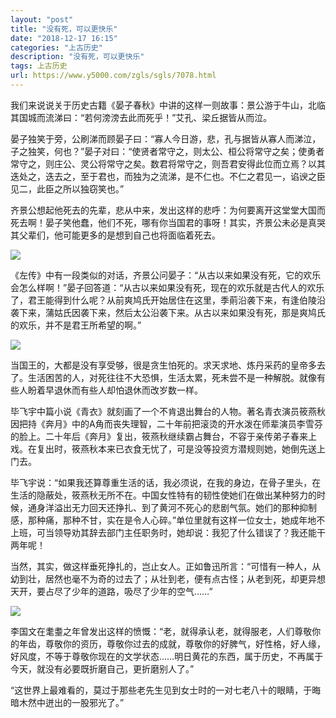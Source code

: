 ```yaml
---
layout: "post"
title: "没有死，可以更快乐"
date: "2018-12-17 16:15"
categories: "上古历史"
description: "没有死，可以更快乐"
tags: 上古历史
url: https://www.y5000.com/zgls/sgls/7078.html
---
```






我们来说说关于历史古籍《晏子春秋》中讲的这样一则故事：景公游于牛山，北临其国城而流涕曰：“若何滂滂去此而死乎！”艾孔、梁丘据皆从而泣。

晏子独笑于旁，公刷涕而顾晏子曰：“寡人今日游，悲，孔与据皆从寡人而涕泣，子之独笑，何也？”晏子对曰：“使贤者常守之，则太公、桓公将常守之矣；使勇者常守之，则庄公、灵公将常守之矣。数君将常守之，则吾君安得此位而立焉？以其迭处之，迭去之，至于君也，而独为之流涕，是不仁也。不仁之君见一，谄谀之臣见二，此臣之所以独窃笑也。”

齐景公想起他死去的先辈，悲从中来，发出这样的悲呼：为何要离开这堂堂大国而死去啊！晏子笑他蠢，他们不死，哪有你当国君的事呀！其实，齐景公未必是真哭其父辈们，他可能更多的是想到自己也将面临着死去。

![](https://img.y5000.com/uploads/allimg/161213/8-161213110U6439.jpg)

《左传》中有一段类似的对话，齐景公问晏子：“从古以来如果没有死，它的欢乐会怎么样啊！”晏子回答道：“从古以来如果没有死，现在的欢乐就是古代人的欢乐了，君王能得到什么呢？从前爽鸠氏开始居住在这里，季萴沿袭下来，有逢伯陵沿袭下来，蒲姑氏因袭下来，然后太公沿袭下来。从古以来如果没有死，那是爽鸠氏的欢乐，并不是君王所希望的啊。”

![](https://img.y5000.com/uploads/allimg/161213/8-161213110911353.jpg)

当国王的，大都是没有享受够，很是贪生怕死的。求天求地、炼丹采药的皇帝多去了。生活困苦的人，对死往往不大恐惧，生活太累，死未尝不是一种解脱。就像有些人盼着早退休而有些人却怕退休而改岁数一样。

毕飞宇中篇小说《青衣》就刻画了一个不肯退出舞台的人物。著名青衣演员筱燕秋因把持《奔月》中的A角而丧失理智，二十年前把滚烫的开水泼在师辈演员李雪芬的脸上。二十年后《奔月》复出，筱燕秋继续霸占舞台，不容于亲传弟子春来上戏。在复出时，筱燕秋本来已衣食无忧了，可是没等投资方潜规则她，她倒先送上门去。

毕飞宇说：“如果我还算尊重生活的话，我必须说，在我的身边，在骨子里头，在生活的隐蔽处，筱燕秋无所不在。中国女性特有的韧性使她们在做出某种努力的时候，通身洋溢出无力回天还挣扎、到了黄河不死心的悲剧气氛。她们的那种抑制感，那种痛，那种不甘，实在是令人心碎。”单位里就有这样一位女士，她成年地不上班，可当领导劝其辞去部门主任职务时，她却说：我犯了什么错误了？我还能干两年呢！

当然，其实，做这样垂死挣扎的，岂止女人。正如鲁迅所言：“可惜有一种人，从幼到壮，居然也毫不为奇的过去了；从壮到老，便有点古怪；从老到死，却更异想天开，要占尽了少年的道路，吸尽了少年的空气……”

![](https://img.y5000.com/uploads/allimg/161213/8-161213110922522.jpg)

李国文在耄耋之年曾发出这样的愤慨：“老，就得承认老，就得服老，人们尊敬你的年齿，尊敬你的资历，尊敬你过去的成就，尊敬你的好脾气，好性格，好人缘，好风度，不等于尊敬你现在的文学状态……明日黄花的东西，属于历史，不再属于今天，就没有必要既折磨自己，更折磨别人了。”

“这世界上最难看的，莫过于那些老先生见到女士时的一对七老八十的眼睛，于晦暗木然中迸出的一股邪光了。”
